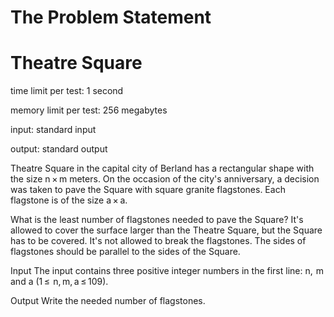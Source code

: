 # The Problem Statement

# Theatre Square
time limit per test: 1 second

memory limit per test: 256 megabytes

input: standard input

output: standard output


Theatre Square in the capital city of Berland has a rectangular shape with the size n × m meters. On the occasion of the city's anniversary, a decision was taken to pave the Square with square granite flagstones. Each flagstone is of the size a × a.

What is the least number of flagstones needed to pave the Square? It's allowed to cover the surface larger than the Theatre Square, but the Square has to be covered. It's not allowed to break the flagstones. The sides of flagstones should be parallel to the sides of the Square.

Input
The input contains three positive integer numbers in the first line: n,  m and a (1 ≤  n, m, a ≤ 109).

Output
Write the needed number of flagstones.
